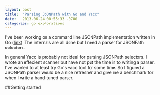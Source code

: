 ```yaml
---
layout: post
title:  "Parsing JSONPath with Go and Yacc"
date:   2013-06-24 00:55:33 -0700
categories: go explorations
---
```


I've been working on a command line JSONPath implementation written in Go
([link][go-jsontree/cmd/jsontree]). The internals are all done but I need
a parser for JSONPath selectors.

In general Yacc is probably not ideal for parsing JSONPath selectors. I
wrote an effecient scanner but have not put the time in to writing a parser.
I've wanted to at least try Go's yacc tool for some time. So I figured a
JSONPath parser would be a nice refresher and give me a benchmark for when
I write a hand-tuned parser.

##Getting started

[go-jsontree/cmd/jsontree]: "https://github.com/bmatsuo/go-jsontree/cmd/jsonpath"
